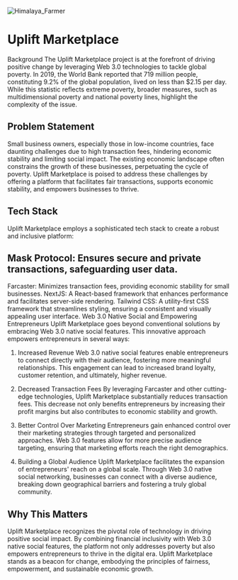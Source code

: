 ![Himalaya_Farmer](https://github.com/TechieTeee/Uplift/assets/100870737/eb2bd068-d896-4d7f-8d88-2d726c7006d3)

# Uplift Marketplace
Background
The Uplift Marketplace project is at the forefront of driving positive change by leveraging Web 3.0 technologies to tackle global poverty. In 2019, the World Bank reported that 719 million people, constituting 9.2% of the global population, lived on less than $2.15 per day. While this statistic reflects extreme poverty, broader measures, such as multidimensional poverty and national poverty lines, highlight the complexity of the issue.

## Problem Statement
Small business owners, especially those in low-income countries, face daunting challenges due to high transaction fees, hindering economic stability and limiting social impact. The existing economic landscape often constrains the growth of these businesses, perpetuating the cycle of poverty. Uplift Marketplace is poised to address these challenges by offering a platform that facilitates fair transactions, supports economic stability, and empowers businesses to thrive.

## Tech Stack
Uplift Marketplace employs a sophisticated tech stack to create a robust and inclusive platform:

## Mask Protocol: Ensures secure and private transactions, safeguarding user data.
Farcaster: Minimizes transaction fees, providing economic stability for small businesses.
NextJS: A React-based framework that enhances performance and facilitates server-side rendering.
Tailwind CSS: A utility-first CSS framework that streamlines styling, ensuring a consistent and visually appealing user interface.
Web 3.0 Native Social and Empowering Entrepreneurs
Uplift Marketplace goes beyond conventional solutions by embracing Web 3.0 native social features. This innovative approach empowers entrepreneurs in several ways:

1. Increased Revenue
Web 3.0 native social features enable entrepreneurs to connect directly with their audience, fostering more meaningful relationships. This engagement can lead to increased brand loyalty, customer retention, and ultimately, higher revenue.

2. Decreased Transaction Fees
By leveraging Farcaster and other cutting-edge technologies, Uplift Marketplace substantially reduces transaction fees. This decrease not only benefits entrepreneurs by increasing their profit margins but also contributes to economic stability and growth.

3. Better Control Over Marketing
Entrepreneurs gain enhanced control over their marketing strategies through targeted and personalized approaches. Web 3.0 features allow for more precise audience targeting, ensuring that marketing efforts reach the right demographics.

4. Building a Global Audience
Uplift Marketplace facilitates the expansion of entrepreneurs' reach on a global scale. Through Web 3.0 native social networking, businesses can connect with a diverse audience, breaking down geographical barriers and fostering a truly global community.

## Why This Matters
Uplift Marketplace recognizes the pivotal role of technology in driving positive social impact. By combining financial inclusivity with Web 3.0 native social features, the platform not only addresses poverty but also empowers entrepreneurs to thrive in the digital era. Uplift Marketplace stands as a beacon for change, embodying the principles of fairness, empowerment, and sustainable economic growth.
